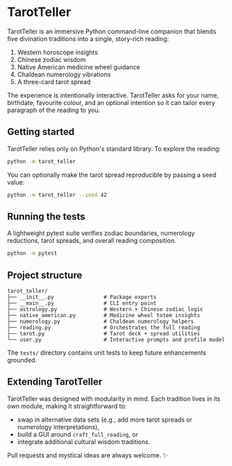 # TarotTeller

TarotTeller is an immersive Python command-line companion that blends five divination traditions into a single, story-rich reading:

1. Western horoscope insights
2. Chinese zodiac wisdom
3. Native American medicine wheel guidance
4. Chaldean numerology vibrations
5. A three-card tarot spread

The experience is intentionally interactive. TarotTeller asks for your name, birthdate, favourite colour, and an optional intention so it can tailor every paragraph of the reading to you.

## Getting started

TarotTeller relies only on Python's standard library. To explore the reading:

```bash
python -m tarot_teller
```

You can optionally make the tarot spread reproducible by passing a seed value:

```bash
python -m tarot_teller --seed 42
```

## Running the tests

A lightweight pytest suite verifies zodiac boundaries, numerology reductions, tarot spreads, and overall reading composition.

```bash
python -m pytest
```

## Project structure

```
tarot_teller/
├── __init__.py                # Package exports
├── __main__.py                # CLI entry point
├── astrology.py               # Western + Chinese zodiac logic
├── native_american.py         # Medicine wheel totem insights
├── numerology.py              # Chaldean numerology helpers
├── reading.py                 # Orchestrates the full reading
├── tarot.py                   # Tarot deck + spread utilities
└── user.py                    # Interactive prompts and profile model
```

The `tests/` directory contains unit tests to keep future enhancements grounded.

## Extending TarotTeller

TarotTeller was designed with modularity in mind. Each tradition lives in its own module, making it straightforward to:

- swap in alternative data sets (e.g., add more tarot spreads or numerology interpretations),
- build a GUI around `craft_full_reading`, or
- integrate additional cultural wisdom traditions.

Pull requests and mystical ideas are always welcome. ✨
